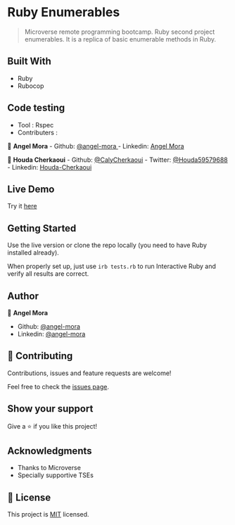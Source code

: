 # Ruby Enumerables

> Microverse remote programming bootcamp. Ruby second project enumerables. It is a replica of basic enumerable methods in Ruby.

## Built With

- Ruby
- Rubocop

## Code testing
  - Tool : Rspec
  - Contributers :

👤 **Angel Mora**
    - Github: [@angel-mora ](https://github.com/angel-mora)
    - Linkedin: [Angel Mora](https://www.linkedin.com/in/angelmoram/)

👤 **Houda Cherkaoui**
    - Github: [@CalyCherkaoui](https://github.com/CalyCherkaoui)
    - Twitter: [@Houda59579688](https://twitter.com/Houda59579688)
    - Linkedin: [Houda-Cherkaoui](https://www.linkedin.com/in/houda-cherkaoui-64106395/)


## Live Demo

Try it [here](https://repl.it/@AngelMoma/enumerables#tests.rb)

## Getting Started

Use the live version or clone the repo locally (you need to have Ruby installed already).

When properly set up, just use ```irb tests.rb``` to run Interactive Ruby and verify all results are correct.

## Author

👤 **Angel Mora**

- Github: [@angel-mora](https://github.com/angel-mora)
- Linkedin: [@angel-mora](https://www.linkedin.com/in/angelmoma/)

## 🤝 Contributing

Contributions, issues and feature requests are welcome!

Feel free to check the [issues page](issues/).

## Show your support

Give a ⭐️ if you like this project!

## Acknowledgments

- Thanks to Microverse
- Specially supportive TSEs

## 📝 License

This project is [MIT](lic.url) licensed.
